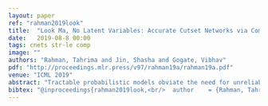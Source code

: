 ```yaml
---
layout: paper
ref: "rahman2019look"
title:  "Look Ma, No Latent Variables: Accurate Cutset Networks via Compilation"
date:   2019-08-8 00:00
tags: cnets str-le comp
image: ""
authors: "Rahman, Tahrima and Jin, Shasha and Gogate, Vibhav"
pdf: "http://proceedings.mlr.press/v97/rahman19a/rahman19a.pdf"
venue: "ICML 2019"
abstract: "Tractable probabilistic models obviate the need for unreliable approximate inference approaches and as a result often yield accurate query answers in practice. However, most tractable models that achieve state-of-the-art generalization performance (measured using test set likelihood score) use latent variables. Such models admit poly-time marginal (MAR) inference but do not admit poly-time (full) maximum-a-posteriori (MAP) inference. To address this problem, in this paper, we propose a novel approach for inducing cutset networks, a well-known tractable, highly interpretable representation that does not use latent variables and admits linear time MAR as well as MAP inference. Our approach addresses a major limitation of existing techniques that learn cutset networks from data in that their accuracy is quite low as compared to latent variable models such as ensembles of cutset networks and sum-product networks. The key idea in our approach is to construct deep cutset networks by not only learning them from data but also compiling them from a more accurate latent tractable model. We show experimentally that our new approach yields more accurate MAP estimates as compared with existing approaches and significantly improves the test set log-likelihood score of cutset networks bringing them closer in terms of generalization performance to latent variable models."
bibtex: "@inproceedings{rahman2019look,<br/>  author    = {Rahman, Tahrima and Jin, Shasha and Gogate, Vibhav},<br/>  title     = {Look Ma, No Latent Variables: Accurate Cutset Networks via Compilation},<br/>  booktitle = {{ICML}},<br/>  series    = {Proceedings of Machine Learning Research},<br/>  volume    = {97},<br/>  pages     = {5311--5320},<br/>  publisher = {{PMLR}},<br/>  year      = {2019}<br/>}"
---
```


